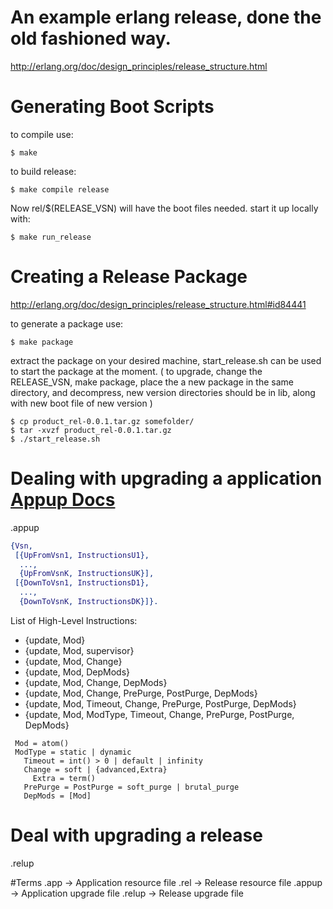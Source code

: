 # An example erlang release, done the old fashioned way.
http://erlang.org/doc/design_principles/release_structure.html

# Generating Boot Scripts
to compile use:
```
$ make
```

to build release:
```
$ make compile release
```

Now rel/$(RELEASE_VSN) will have the boot files needed.
start it up locally with:
```
$ make run_release
```

# Creating a Release Package
http://erlang.org/doc/design_principles/release_structure.html#id84441

to generate a package use:
```
$ make package
```

extract the package on your desired machine, start_release.sh can be used to
start the package at the moment. ( to upgrade, change the RELEASE_VSN, make
package, place the a new package in the same directory,
and decompress, new version directories should be in lib, along with new boot file of new version )

```
$ cp product_rel-0.0.1.tar.gz somefolder/
$ tar -xvzf product_rel-0.0.1.tar.gz
$ ./start_release.sh
```

# Dealing with upgrading a application [Appup Docs](http://erlang.org/doc/man/appup.html)
.appup
```Erlang
{Vsn,
 [{UpFromVsn1, InstructionsU1},
  ...,
  {UpFromVsnK, InstructionsUK}],
 [{DownToVsn1, InstructionsD1},
  ...,
  {DownToVsnK, InstructionsDK}]}.
```

List of High-Level Instructions:
* {update, Mod}
* {update, Mod, supervisor}
* {update, Mod, Change}
* {update, Mod, DepMods}
* {update, Mod, Change, DepMods}
* {update, Mod, Change, PrePurge, PostPurge, DepMods}
* {update, Mod, Timeout, Change, PrePurge, PostPurge, DepMods}
* {update, Mod, ModType, Timeout, Change, PrePurge, PostPurge, DepMods}
```
 Mod = atom()
 ModType = static | dynamic
   Timeout = int() > 0 | default | infinity
   Change = soft | {advanced,Extra}
     Extra = term()
   PrePurge = PostPurge = soft_purge | brutal_purge
   DepMods = [Mod]
```

# Deal with upgrading a release
.relup

#Terms
.app   -> Application resource file
.rel   -> Release resource file
.appup -> Application upgrade file
.relup -> Release upgrade file